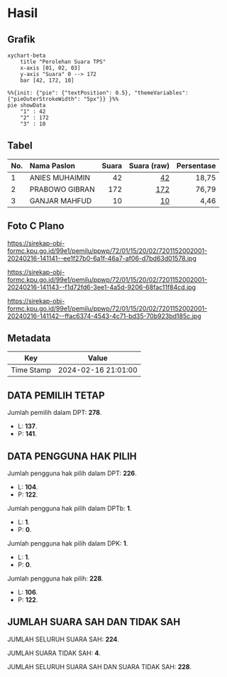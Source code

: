 # Hasil

## Grafik

```mermaid
xychart-beta
    title "Perolehan Suara TPS"
    x-axis [01, 02, 03]
    y-axis "Suara" 0 --> 172
    bar [42, 172, 10]
```

```mermaid
%%{init: {"pie": {"textPosition": 0.5}, "themeVariables": {"pieOuterStrokeWidth": "5px"}} }%%
pie showData
    "1" : 42
    "2" : 172
    "3" : 10
```

## Tabel

| No. | Nama Paslon    | Suara | Suara (raw) | Persentase |
|:--- |:-------------- | -----:| -----------:| ----------:|
| 1   | ANIES MUHAIMIN | 42    | [42][p-1]   | 18,75      |
| 2   | PRABOWO GIBRAN | 172   | [172][p-2]  | 76,79      |
| 3   | GANJAR MAHFUD  | 10    | [10][p-3]   | 4,46       |


[p-1]: https://github.com/gigit-pemilu/pemilu-2024-72-sulawesi-tengah/blob/main/pilpres/hitung-suara/sub/72-sulawesi-tengah/sub/01-banggai/sub/15-batui-selatan/sub/2002-gori-gori/sub/001-tps/sub/paslon-1.txt
[p-2]: https://github.com/gigit-pemilu/pemilu-2024-72-sulawesi-tengah/blob/main/pilpres/hitung-suara/sub/72-sulawesi-tengah/sub/01-banggai/sub/15-batui-selatan/sub/2002-gori-gori/sub/001-tps/sub/paslon-2.txt
[p-3]: https://github.com/gigit-pemilu/pemilu-2024-72-sulawesi-tengah/blob/main/pilpres/hitung-suara/sub/72-sulawesi-tengah/sub/01-banggai/sub/15-batui-selatan/sub/2002-gori-gori/sub/001-tps/sub/paslon-3.txt

## Foto C Plano

https://sirekap-obj-formc.kpu.go.id/99e1/pemilu/ppwp/72/01/15/20/02/7201152002001-20240216-141141--ee1f27b0-6a1f-46a7-af06-d7bd63d01578.jpg

https://sirekap-obj-formc.kpu.go.id/99e1/pemilu/ppwp/72/01/15/20/02/7201152002001-20240216-141143--f1d72fd6-3ee1-4a5d-9206-68fac11f84cd.jpg

https://sirekap-obj-formc.kpu.go.id/99e1/pemilu/ppwp/72/01/15/20/02/7201152002001-20240216-141142--ffac6374-4543-4c71-bd35-70b923bd185c.jpg


## Metadata

| Key        | Value               |
| ---------- | ------------------- |
| Time Stamp | 2024-02-16 21:01:00 |


## DATA PEMILIH TETAP

Jumlah pemilih dalam DPT: **278**.
 * L: **137**.
 * P: **141**.

## DATA PENGGUNA HAK PILIH

Jumlah pengguna hak pilih dalam DPT: **226**.
 * L: **104**.
 * P: **122**.

Jumlah pengguna hak pilih dalam DPTb: **1**.
 * L: **1**.
 * P: **0**.

Jumlah pengguna hak pilih dalam DPK: **1**.
 * L: **1**.
 * P: **0**.

Jumlah pengguna hak pilih: **228**.
 * L: **106**.
 * P: **122**.

## JUMLAH SUARA SAH DAN TIDAK SAH

JUMLAH SELURUH SUARA SAH: **224**.

JUMLAH SUARA TIDAK SAH: **4**.

JUMLAH SELURUH SUARA SAH DAN SUARA TIDAK SAH: **228**.


